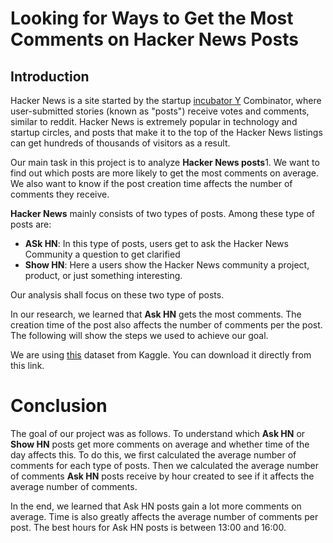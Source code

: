 # Looking for Ways to Get the Most Comments on Hacker News Posts

## Introduction

Hacker News is a site started by the startup [incubator Y](https://www.ycombinator.com) Combinator, where user-submitted stories (known as "posts") receive votes and comments, similar to reddit. Hacker News is extremely popular in technology and startup circles, and posts that make it to the top of the Hacker News listings can get hundreds of thousands of visitors as a result.

Our main task in this project is to analyze  **Hacker News posts**1. We want to find out which posts are more likely to get the most comments on average. We also want to know if the post creation time affects the number of comments they receive.


**Hacker News** mainly consists of two types of posts. Among these type of posts are: 
 * **ASk HN**: In this type of posts, users get to ask the Hacker News Community a question to get clarified
 * **Show HN**: Here a users show the Hacker News community a project, product, or just something interesting.
 
 Our analysis shall focus on these two type of posts.
 
 In our research, we learned that **Ask HN** gets the most comments. The creation time of the post also affects the number of comments per the post. The following will show the steps we used to achieve our goal.
 
 We are using [this](https://www.kaggle.com/datasets/hacker-news/hacker-news-posts) dataset from Kaggle. You can download it directly from this link.


# Conclusion

The goal of our project was as follows. To understand which **Ask HN** or **Show HN** posts get more comments on average and whether time of the day affects this. To do this, we first calculated the average number of comments for each type of posts. Then we calculated the average number of comments **Ask HN** posts receive by hour created to see if it affects the average number of comments.

In the end, we learned that Ask HN posts gain a lot more comments on average. Time is also greatly affects the average number of comments per post. The best hours for Ask HN posts is between 13:00 and 16:00.
